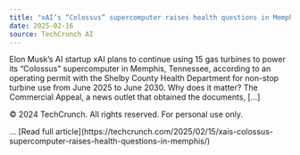 ```yaml
---
title: "xAI’s “Colossus” supercomputer raises health questions in Memphis"
date: 2025-02-16
source: TechCrunch AI
---
```


<p>Elon Musk&#8217;s AI startup xAI plans to continue using 15 gas turbines to power its &#8220;Colossus&#8221; supercomputer in Memphis, Tennessee, according to an operating permit with the Shelby County Health Department for non-stop turbine use from June 2025 to June 2030. Why does it matter? The Commercial Appeal, a news outlet that obtained the documents, [&#8230;]</p>
<p>© 2024 TechCrunch. All rights reserved. For personal use only.</p>... [Read full article](https://techcrunch.com/2025/02/15/xais-colossus-supercomputer-raises-health-questions-in-memphis/)
